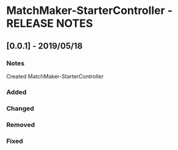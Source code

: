 # MatchMaker-StarterController - RELEASE NOTES

## [0.0.1] - 2019/05/18
### Notes
Created MatchMaker-StarterController
### Added
### Changed
### Removed
### Fixed
